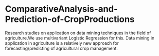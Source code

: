 # ComparativeAnalysis-and-Prediction-of-CropProductions
Research studies on application on data mining techniques in the field of agriculture.We use multivariant Logistic Regression for this.
Data mining in application in agriculture is a relatively new approach for forecasting/predicting of agricultural crop management.
